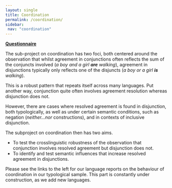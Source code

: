 ```yaml
---
layout: single
title: Coordination
permalink: /coordination/
sidebar:
 nav: "coordination"
---
```


[**Questionnaire**](https://pwsmith.github.io/multivaluation/formcoordination/)

The sub-project on coordination has two foci, both centered around the observation that whilst agreement in conjunctions often reflects the sum of the conjuncts involved (*a boy and a girl **are** walking*), agreement in disjunctions typically only reflects one of the disjuncts (*a boy or a girl **is** walking*).

This is a robust pattern that repeats itself across many languages.
Put another way, conjunction  quite often involves agreement resolution whereas disjunction does not.

However, there are cases where resolved agreement is found in disjunction, both typologically, as well as under certain semantic conditions, such as negation (*neither...nor* constructions), and in contexts of inclusive disjunction.

The subproject on coordination then has two aims.
 - To test the crosslinguistic robustness of the observation that conjunction involves resolved agreement but disjunction does not.
 - To identify and test semantic influences that increase resolved agreement in disjunctions.

Please see the links to the left for our language reports on the behaviour of coordination in our typological sample.
This part is constantly under construction, as we add new languages.

